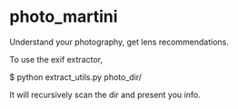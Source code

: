photo_martini
=============

Understand your photography, get lens recommendations.

To use the exif extractor, 

$ python extract_utils.py photo_dir/

It will recursively scan the dir and present you info. 



